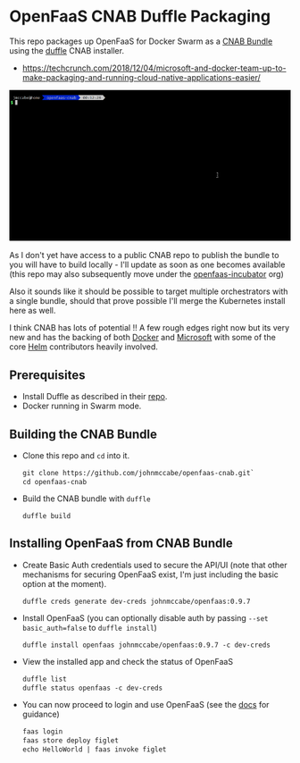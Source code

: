# OpenFaaS CNAB Duffle Packaging

This repo packages up OpenFaaS for Docker Swarm as a [CNAB Bundle](https://github.com/deislabs/cnab-spec/) using the [duffle](https://github.com/deislabs/duffle) CNAB installer.

- https://techcrunch.com/2018/12/04/microsoft-and-docker-team-up-to-make-packaging-and-running-cloud-native-applications-easier/

![Installing OpenFaaS with Duffle](images/duffle_openfaas.gif "Installing OpenFaaS with Duffle")

As I don't yet have access to a public CNAB repo to publish the bundle to you will have to build locally - I'll update as soon as one becomes available (this repo may also subsequently move under the [openfaas-incubator](https://github.com/openfaas-incubator) org)

Also it sounds like it should be possible to target multiple orchestrators with a single bundle, should that prove possible I'll merge the Kubernetes install here as well.

I think CNAB has lots of potential !! A few rough edges right now but its very new and has the backing of both [Docker](https://github.com/docker) and [Microsoft](https://github.com/microsoft) with some of the core [Helm](https://github.com/helm) contributors heavily involved.

## Prerequisites

- Install Duffle as described in their [repo](https://github.com/deislabs/duffle).
- Docker running in Swarm mode.

## Building the CNAB Bundle

- Clone this repo and `cd` into it.

      git clone https://github.com/johnmccabe/openfaas-cnab.git`
      cd openfaas-cnab

- Build the CNAB bundle with `duffle`

      duffle build

## Installing OpenFaaS from CNAB Bundle

- Create Basic Auth credentials used to secure the API/UI (note that other mechanisms for securing OpenFaaS exist, I'm just including the basic option at the moment).

      duffle creds generate dev-creds johnmccabe/openfaas:0.9.7

- Install OpenFaaS (you can optionally disable auth by passing `--set basic_auth=false` to `duffle install`)

      duffle install openfaas johnmccabe/openfaas:0.9.7 -c dev-creds

- View the installed app and check the status of OpenFaaS

      duffle list
      duffle status openfaas -c dev-creds

- You can now proceed to login and use OpenFaaS (see the [docs](https://docs.openfaas.com) for guidance)

      faas login
      faas store deploy figlet
      echo HelloWorld | faas invoke figlet
